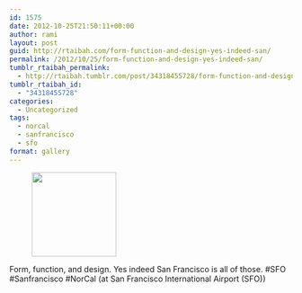 ```yaml
---
id: 1575
date: 2012-10-25T21:50:11+00:00
author: rami
layout: post
guid: http://rtaibah.com/form-function-and-design-yes-indeed-san/
permalink: /2012/10/25/form-function-and-design-yes-indeed-san/
tumblr_rtaibah_permalink:
  - http://rtaibah.tumblr.com/post/34318455728/form-function-and-design-yes-indeed-san
tumblr_rtaibah_id:
  - "34318455728"
categories:
  - Uncategorized
tags:
  - norcal
  - sanfrancisco
  - sfo
format: gallery
---
```

<div id='gallery-153' class='gallery galleryid-1575 gallery-columns-3 gallery-size-thumbnail'>
  <figure class='gallery-item'> 
  
  <div class='gallery-icon landscape'>
    <a href='http://139.59.20.41/2012/10/25/form-function-and-design-yes-indeed-san/attachment/1576/'><img width="150" height="150" src="http://139.59.20.41/wp-content/uploads/2012/10/tumblr_mcgxznsy1C1qb4qlko1_1280-150x150.jpg" class="attachment-thumbnail size-thumbnail" alt="" srcset="http://139.59.20.41/wp-content/uploads/2012/10/tumblr_mcgxznsy1C1qb4qlko1_1280-150x150.jpg 150w, http://139.59.20.41/wp-content/uploads/2012/10/tumblr_mcgxznsy1C1qb4qlko1_1280-300x300.jpg 300w, http://139.59.20.41/wp-content/uploads/2012/10/tumblr_mcgxznsy1C1qb4qlko1_1280-100x100.jpg 100w, http://139.59.20.41/wp-content/uploads/2012/10/tumblr_mcgxznsy1C1qb4qlko1_1280.jpg 612w" sizes="100vw" /></a>
  </div></figure>
</div>

Form, function, and design. Yes indeed San Francisco is all of those. #SFO #Sanfrancisco #NorCal (at San Francisco International Airport (SFO))